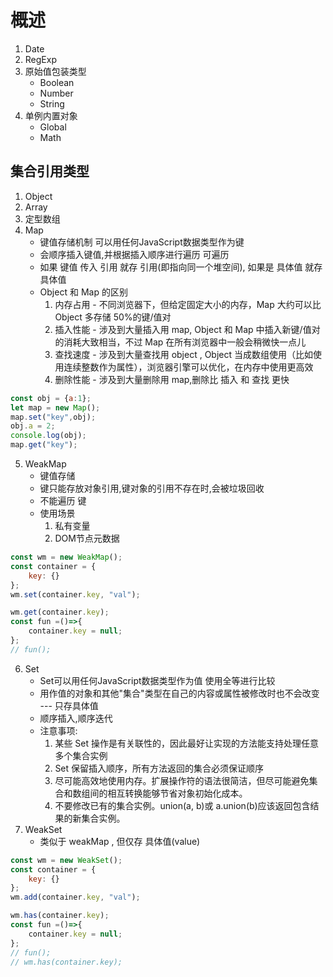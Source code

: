 # 概述

1. Date
2. RegExp
3. 原始值包装类型
    - Boolean
    - Number
    - String
4. 单例内置对象
    - Global
    - Math

## 集合引用类型
1. Object
2. Array
3. 定型数组
4. Map
    - 键值存储机制  可以用任何JavaScript数据类型作为键
    - 会顺序插入键值,并根据插入顺序进行遍历  可遍历
    - 如果 键值 传入 引用 就存 引用(即指向同一个堆空间), 如果是 具体值 就存 具体值
    - Object 和 Map 的区别
        1. 内存占用 - 不同浏览器下，但给定固定大小的内存，Map 大约可以比 Object 多存储 50%的键/值对
        2. 插入性能 - 涉及到大量插入用 map, Object 和 Map 中插入新键/值对的消耗大致相当，不过 Map 在所有浏览器中一般会稍微快一点儿
        3. 查找速度 - 涉及到大量查找用 object ,  Object 当成数组使用（比如使用连续整数作为属性），浏览器引擎可以优化，在内存中使用更高效
        4. 删除性能 - 涉及到大量删除用 map,删除比 插入 和 查找 更快
```javascript
const obj = {a:1};
let map = new Map();
map.set("key",obj);
obj.a = 2;
console.log(obj);
map.get("key");
```

5. WeakMap
    - 键值存储
    - 键只能存放对象引用,键对象的引用不存在时,会被垃圾回收  
    - 不能遍历 键
    - 使用场景
        1. 私有变量
        2. DOM节点元数据
``` javascript 
const wm = new WeakMap();
const container = { 
    key: {} 
}; 
wm.set(container.key, "val"); 

wm.get(container.key);
const fun =()=>{
    container.key = null;
};
// fun();
```
6. Set
    - Set可以用任何JavaScript数据类型作为值  使用全等进行比较
    - 用作值的对象和其他"集合"类型在自己的内容或属性被修改时也不会改变 --- 只存具体值
    - 顺序插入,顺序迭代
    - 注意事项:
        1. 某些 Set 操作是有关联性的，因此最好让实现的方法能支持处理任意多个集合实例
        2. Set 保留插入顺序，所有方法返回的集合必须保证顺序
        3. 尽可能高效地使用内存。扩展操作符的语法很简洁，但尽可能避免集合和数组间的相互转换能够节省对象初始化成本。
        4. 不要修改已有的集合实例。union(a, b)或 a.union(b)应该返回包含结果的新集合实例。
7. WeakSet
    - 类似于 weakMap , 但仅存 具体值(value) 
``` javascript 
const wm = new WeakSet();
const container = { 
    key: {} 
}; 
wm.add(container.key, "val"); 

wm.has(container.key);
const fun =()=>{
    container.key = null;
};
// fun();
// wm.has(container.key);
```